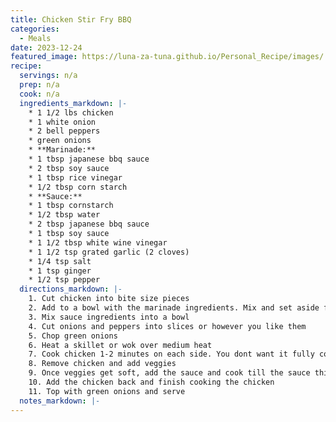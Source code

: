 ```yaml
---
title: Chicken Stir Fry BBQ
categories: 
  - Meals
date: 2023-12-24
featured_image: https://luna-za-tuna.github.io/Personal_Recipe/images/
recipe:
  servings: n/a
  prep: n/a
  cook: n/a
  ingredients_markdown: |-
    * 1 1/2 lbs chicken
    * 1 white onion
    * 2 bell peppers
    * green onions
    * **Marinade:**
    * 1 tbsp japanese bbq sauce
    * 2 tbsp soy sauce
    * 1 tbsp rice vinegar 
    * 1/2 tbsp corn starch
    * **Sauce:**
    * 1 tbsp cornstarch 
    * 1/2 tbsp water
    * 2 tbsp japanese bbq sauce
    * 1 tbsp soy sauce 
    * 1 1/2 tbsp white wine vinegar
    * 1 1/2 tsp grated garlic (2 cloves)
    * 1/4 tsp salt
    * 1 tsp ginger
    * 1/2 tsp pepper
  directions_markdown: |-
    1. Cut chicken into bite size pieces 
    2. Add to a bowl with the marinade ingredients. Mix and set aside for 15-30 minutes
    3. Mix sauce ingredients into a bowl
    4. Cut onions and peppers into slices or however you like them
    5. Chop green onions
    6. Heat a skillet or wok over medium heat
    7. Cook chicken 1-2 minutes on each side. You dont want it fully cooked
    8. Remove chicken and add veggies
    9. Once veggies get soft, add the sauce and cook till the sauce thickens
    10. Add the chicken back and finish cooking the chicken
    11. Top with green onions and serve
  notes_markdown: |-
---
```

